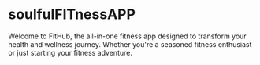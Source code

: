 # soulfulFITnessAPP
Welcome to FitHub, the all-in-one fitness app designed to transform your health and wellness journey. Whether you're a seasoned fitness enthusiast or just starting your fitness adventure.
